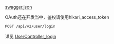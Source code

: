 [swagger.json](/api/v2/swagger.json)

OAuth还在开发当中，鉴权请使用hikari_access_token

```bash
POST /api/v2/user/login
```

详见 <a href="#/User/UserController_login">UserController_login</a>
